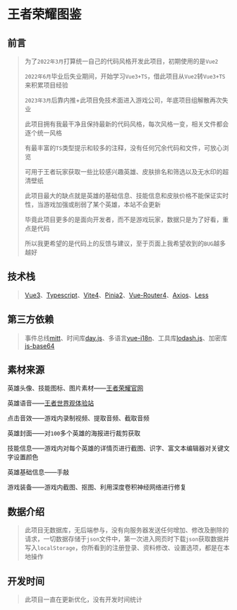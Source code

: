 # 王者荣耀图鉴

## 前言

> 为了`2022年3月`打算统一自己的代码风格开发此项目，初期使用的是`Vue2`
>
> `2022年6月`毕业后失业期间，开始学习`Vue3+TS`，借此项目从`Vue2`转`Vue3+TS`来积累项目经验
>
> `2023年3月`后靠内推+此项目免技术面进入游戏公司，年底项目组解散再次失业
>
> 此项目拥有我最干净且保持最新的代码风格，每次风格一变，相关文件都会逐个统一风格
>
> 有最丰富的`TS`类型提示和较多的注释，没有任何冗余代码和文件，可放心浏览
>
> 可用于王者玩家获取一些比较感兴趣英雄、皮肤排名和筛选以及无水印的超清壁纸
>
> 此项目最大的缺点就是英雄的基础信息、技能信息和皮肤价格不能保证实时性，当游戏加强或削弱了某个英雄，本站不会更新
>
> 毕竟此项目更多的是面向开发者，而不是游戏玩家，数据只是为了好看，重点是代码
>
> 所以我更希望的是代码上的反馈与建议，至于页面上我希望收到的`BUG`越多越好

## 技术栈

> [Vue3](https://cn.vuejs.org)、[Typescript](https://www.tslang.cn/index.html)、[Vite4](https://vitejs.cn)、[Pinia2](https://pinia.vuejs.org)、[Vue-Router4](https://router.vuejs.org/zh)、[Axios](https://www.axios-http.cn)、[Less](https://less.bootcss.com)

## 第三方依赖

> 事件总线[mitt](https://github.com/developit/mitt)、时间库[day.js](https://dayjs.fenxianglu.cn)、多语言[vue-i18n](https://vue-i18n.intlify.dev)、工具库[lodash.js](https://www.lodashjs.com)、加密库[js-base64](https://github.com/dankogai/js-base64)

## 素材来源

英雄头像、技能图标、图片素材——[王者荣耀官网](https://pvp.qq.com)

英雄语音——[王者世界观体验站](https://pvp.qq.com/ip)

点击音效——游戏内录制视频、提取音频、截取音频

英雄封面——对`100`多个英雄的海报进行裁剪获取

技能信息——游戏内对每个英雄的详情页进行截图、识字、富文本编辑器对关键文字设置颜色

英雄基础信息——手敲

游戏装备——游戏内截图、抠图、利用深度卷积神经网络进行修复

## 数据介绍

> 此项目无数据库，无后端参与，没有向服务器发送任何增加、修改及删除的请求，一切数据存储于`json`文件中，第一次进入网页时下载`json`获取数据并写入`localStorage`，你所看到的注册登录、资料修改、设置选项，都是在本地操作
>

## 开发时间

> 此项目一直在更新优化，没有开发时间统计
